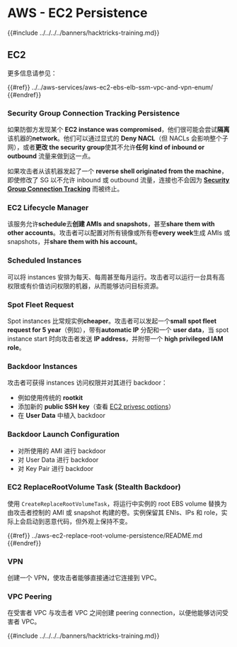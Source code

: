 # AWS - EC2 Persistence

{{#include ../../../../banners/hacktricks-training.md}}

## EC2

更多信息请参见：

{{#ref}}
../../aws-services/aws-ec2-ebs-elb-ssm-vpc-and-vpn-enum/
{{#endref}}

### Security Group Connection Tracking Persistence

如果防御方发现某个 **EC2 instance was compromised**，他们很可能会尝试**隔离**该机器的**network**。他们可以通过显式的 **Deny NACL**（但 NACLs 会影响整个子网），或者**更改 the security group**使其不允许**任何 kind of inbound or outbound** 流量来做到这一点。

如果攻击者从该机器发起了一个 **reverse shell originated from the machine**，即使修改了 SG 以不允许 inbound 或 outbound 流量，连接也不会因为 [**Security Group Connection Tracking**](https://docs.aws.amazon.com/AWSEC2/latest/UserGuide/security-group-connection-tracking.html) 而被终止。

### EC2 Lifecycle Manager

该服务允许**schedule**去**创建 AMIs and snapshots**，甚至**share them with other accounts**。攻击者可以配置对所有镜像或所有卷**every week**生成 AMIs 或 snapshots，并**share them with his account**。

### Scheduled Instances

可以将 instances 安排为每天、每周甚至每月运行。攻击者可以运行一台具有高权限或有价值访问权限的机器，从而能够访问目标资源。

### Spot Fleet Request

Spot instances 比常规实例**cheaper**。攻击者可以发起一个**small spot fleet request for 5 year**（例如），带有**automatic IP** 分配和一个 **user data**，当 spot instance start 时向攻击者发送 **IP address**，并附带一个 **high privileged IAM role**。

### Backdoor Instances

攻击者可获得 instances 访问权限并对其进行 backdoor：

- 例如使用传统的 **rootkit**
- 添加新的 **public SSH key**（查看 [EC2 privesc options](../../aws-privilege-escalation/aws-ec2-privesc/README.md)）
- 在 **User Data** 中植入 backdoor

### **Backdoor Launch Configuration**

- 对所使用的 AMI 进行 backdoor
- 对 User Data 进行 backdoor
- 对 Key Pair 进行 backdoor

### EC2 ReplaceRootVolume Task (Stealth Backdoor)

使用 `CreateReplaceRootVolumeTask`，将运行中实例的 root EBS volume 替换为由攻击者控制的 AMI 或 snapshot 构建的卷。实例保留其 ENIs、IPs 和 role，实际上会启动到恶意代码，但外观上保持不变。

{{#ref}}
../aws-ec2-replace-root-volume-persistence/README.md
{{#endref}}

### VPN

创建一个 VPN，使攻击者能够直接通过它连接到 VPC。

### VPC Peering

在受害者 VPC 与攻击者 VPC 之间创建 peering connection，以便他能够访问受害者 VPC。

{{#include ../../../../banners/hacktricks-training.md}}
